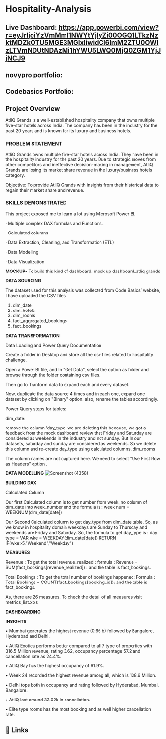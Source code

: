 # Hospitality-Analysis

## Live Dashboard: https://app.powerbi.com/view?r=eyJrIjoiYzVmMmI1NWYtYjIyZi00OGQ1LTkzNzktMDZkOTU5MGE3MGIxIiwidCI6ImM2ZTU0OWIzLTVmNDUtNDAzMi1hYWU5LWQ0MjQ0ZGM1YjJjNCJ9
## novypro portfolio:
## Codebasics Portfolio: 
## Project Overview
AtliQ Grands is a well-established hospitality company that owns multiple five-star hotels across India. The company has been in the industry for the past 20 years and is known for its luxury and business hotels.

### PROBLEM STATEMENT

AtliQ Grands owns multiple five-star hotels across India. They have been in the hospitality industry for the past 20 years. Due to strategic moves from other competitors and ineffective decision-making in management, AtliQ Grands are losing its market share revenue in the luxury/business hotels category.

Objective: To provide AtliQ Grands with insights from their historical data to regain their market share and revenue.

### SKILLS DEMONSTRATED

This project exposed me to learn a lot using Microsoft Power BI.

· Multiple complex DAX formulas and Functions.

· Calculated columns

· Data Extraction, Cleaning, and Transformation (ETL)

· Data Modelling

· Data Visualization

**MOCKUP-** To build this kind of dashboard. mock up dashboard_atliq grands

**DATA SOURCING**

The dataset used for this analysis was collected from Code Basics’ website, I have uploaded the CSV files.

1. dim_date
2. dim_hotels
3. dim_rooms
4. fact_aggregated_bookings
5. fact_bookings

**DATA TRANSFORMATION**

Data Loading and Power Query Documentation

Create a folder in Desktop and store all the csv files related to hospitality challenge.

Open a Power BI file, and In "Get Data", select the option as folder and browse through the folder containing csv files.

Then go to Tranform data to expand each and every dataset.

Now, duplicate the data source 4 times and in each one, expand one dataset by clicking on "Binary" option. also, rename the tables accordingly.

Power Query steps for tables:

dim_date:

remove the column 'day_type' we are deleting this because, we got a feedback from the mock dashboard review that Friday and Saturday are considered as weekends in the industry and not sunday. But In our datasets, saturday and sunday are considered as weekends. So we delete this column and re-create day_type using calculated columns. dim_rooms

The column names are not captured here. We need to select "Use First Row as Headers" option .

**DATA MODELLING**
![Screenshot (4358)](https://github.com/user-attachments/assets/cc0fb9c7-4a95-478b-9fa3-ef0afddb1fce)

**BUILDING DAX**


Calculated Column

Our first Calculated column is to get number from week_no column of dim_date into week_number and the formula is : week num = WEEKNUM(dim_date[date])

Our Second Calculated column to get day_type from dim_date table. So, as we know in hospitality domain weekdays are Sunday to Thursday and weekends are Friday and Saturday. So, the formula to get day_type is : day type = 
VAR wke = WEEKDAY(dim_date[date])
RETURN
IF(wke>5,"Weekend","Weekday")

**MEASURES**

Revenue : To get the total revenue_realized : formula : Revenue = SUM(fact_bookings[revenue_realized]) : and the table is fact_bookings.

Total Bookings : To get the total number of bookings happened: Formula : Total Bookings = COUNT(fact_bookings[booking_id]): and the table is fact_bookings.

As, there are 26 measures. To check the detail of all measures visit metrics_list.xlxs

**DASHBOARDING**



**INSIGHTS**

*•* Mumbai generates the highest revenue (0.66 b) followed by Bangalore, Hyderabad and Delhi.

*•* AtliQ Exotica performs better compared to all 7 type of properties with 316.5 Million revenue, rating 3.62, occupancy percentage 57.2 and cancellation rate as 24.4%.

*•* AtliQ Bay has the highest occupancy of 61.9%.

*•* Week 24 recorded the highest revenue among all, which is 138.6 Million.

*•* Delhi tops both in occupancy and rating followed by Hyderabad, Mumbai, Bangalore.

*•* AtliQ lost around 33.02k in cancellation.

*•* Elite type rooms has the most booking and as well higher cancellation rate.
## 🔗 Links

